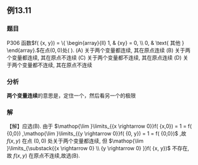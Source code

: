 ## 例13.11
### 题目
P306 函数$f( {x, y}) = \{ \begin{array}{ll} 1, & {xy} = 0, \\ 0, & \text{ 其他 } \end{array}.$在点$( {0,0})$处( ).
(A) 关于两个变量都连续, 其在原点连续
(B) 关于两个变量都连续, 其在原点不连续
(C) 关于两个变量都不连续, 其在原点连续
(D) 关于两个变量都不连续, 其在原点不连续
### 分析
**两个变量连续**的意思是，定住一个，然后看另一个的极限
### 解
【解】应选(B).
由于 $\mathop{\lim }\limits_{{x \rightarrow 0}}f( {x,0}) = 1 = f( {0,0}) ,\mathop{\lim }\limits_{{y \rightarrow 0}}f( {0, y}) = 1 = f( {0,0})$ ,故 $f( {x, y})$ 在点 $( {0,0})$ 处关于两个变量都连续,
但 $\mathop{\lim }\limits_{\substack{{x \rightarrow 0} \\ {y \rightarrow 0} }}f( {x, y})$ 不存在,故 $f( {x, y})$ 在原点不连续,故选(B).